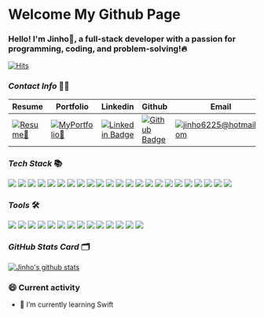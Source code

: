 # Welcome My Github Page 

### Hello! I'm Jinho👋, a full-stack developer with a passion for programming, coding, and problem-solving!🔥

[![Hits](https://hits.seeyoufarm.com/api/count/incr/badge.svg?url=https%3A%2F%2Fgithub.com%2Fjinho6225&count_bg=%2379C83D&title_bg=%23555555&icon=&icon_color=%23E7E7E7&title=hits&edge_flat=false)](https://hits.seeyoufarm.com)


### _Contact Info_ 💁‍♂️
Resume | Portfolio | Linkedin | Github | Email
--- | --- | --- | --- | ---
[![Resume📄](https://img.shields.io/badge/Resume-blue?style=flat-square&logo=read%20the%20docs&logoColor=white&link=https://drive.google.com/file/d/1tIXxgrAmTGdCXqFPJ7aVLrNh_ju38rNU/view)](https://drive.google.com/file/d/1tIXxgrAmTGdCXqFPJ7aVLrNh_ju38rNU/view) | [![MyPortfolio🚀](https://img.shields.io/badge/Portfolio-yellow?style=flat-square&logo=apache%20rocketmq&logoColor=white&link=https://jinho6225.com/)](https://jinho6225.com/) | [![Linkedin Badge](https://img.shields.io/badge/-LinkedIn-blue?style=flat-square&logo=Linkedin&logoColor=white&link=https://www.linkedin.com/in/jinho6225/)](https://www.linkedin.com/in/jinho6225/) | [![Github Badge](https://img.shields.io/badge/-Github-black?style=flat-square&logo=Github&logoColor=white&link=https://github.com/jinho6225)](https://www.github.com/jinho6225) | [![jinho6225@hotmail.com](https://img.shields.io/badge/jinho6225@hotmail.com-blue?style=flat-square&logo=minutemailer&logoColor=white&link=mailto:jinho6225@hotmail.com)](mailto:jinho6225@hotmail.com)


### _Tech Stack_ 📚
<span>
<img src="https://img.shields.io/badge/JavaScript-yellow?style=flat-square&logo=JavaScript&logoColor=white" />
<img src="https://img.shields.io/badge/TypeScript-blue?style=flat-square&logo=TypeScript&logoColor=white" />
<img src="https://img.shields.io/badge/React-blue?style=flat-square&logo=React&logoColor=white" />
<img src="https://img.shields.io/badge/Vue-green?style=flat-square&logo=vue.js&logoColor=white" />
<img src="https://img.shields.io/badge/ReactRouter-red?style=flat-square&logo=React%20Router&logoColor=white" />
<img src="https://img.shields.io/badge/swift-red?style=flat-square&logo=swift&logoColor=white" />
<img src="https://img.shields.io/badge/HTML-red?style=flat-square&logo=HTML5&logoColor=white" />
<img src="https://img.shields.io/badge/CSS-blue?style=flat-square&logo=CSS3&logoColor=white" />
<img src="https://img.shields.io/badge/Bootstrap-purple?style=flat-square&logo=bootstrap&logoColor=white" />
<img src="https://img.shields.io/badge/Sass-pink?style=flat-square&logo=sass&logoColor=white" />
<img src="https://img.shields.io/badge/D3-yellow?style=flat-square&logo=D3.js&logoColor=white" />
<img src="https://img.shields.io/badge/aws-navy?style=flat-square&logo=amazon%20aws&logoColor=white" />
<img src="https://img.shields.io/badge/Redux-purple?style=flat-square&logo=Redux&logoColor=white" />
<img src="https://img.shields.io/badge/Node-green?style=flat-square&logo=node.js&logoColor=white" />
<img src="https://img.shields.io/badge/Express-gray?style=flat-square&logo=Express&logoColor=white" />
<img src="https://img.shields.io/badge/Python-blue?style=flat-square&logo=Python&logoColor=white" />
<img src="https://img.shields.io/badge/Django-darkgreen?style=flat-square&logo=Django&logoColor=white" />
<img src="https://img.shields.io/badge/Pandas-navy?style=flat-square&logo=pandas&logoColor=white" />
<img src="https://img.shields.io/badge/Mysql-skyblue?style=flat-square&logo=mysql&logoColor=white" />
<img src="https://img.shields.io/badge/Postgresql-blue?style=flat-square&logo=postgresql&logoColor=white" />
<img src="https://img.shields.io/badge/MongoDB-darkgreen?style=flat-square&logo=mongodb&logoColor=white" />
<img src="https://img.shields.io/badge/Sqlite-blue?style=flat-square&logo=sqlite&logoColor=white" />
<img src="https://img.shields.io/badge/Markdown-gray?style=flat-square&logo=markdown&logoColor=white" />
</span>



### _Tools_ 🛠
<span>
<img src="https://img.shields.io/badge/npm-red?style=flat-square&logo=npm&logoColor=white"/>
<img src="https://img.shields.io/badge/yarn-skyblue?style=flat-square&logo=yarn&logoColor=white"/>
<img src="https://img.shields.io/badge/Git-red?style=flat-square&logo=git&logoColor=white"/>
<img src="https://img.shields.io/badge/VSC-darkblue?style=flat-square&logo=visual%20studio%20code&logoColor=white"/>
<img src="https://img.shields.io/badge/Xcode-white?style=flat-square&logo=xcode&logoColor=blue"/>
<img src="https://img.shields.io/badge/JSON-skyblue?style=flat-square&logo=json&logoColor=white"/>
<img src="https://img.shields.io/badge/postman-red?style=flat-square&logo=postman&logoColor=white"/>
<img src="https://img.shields.io/badge/webpack-skyblue?style=flat-square&logo=webpack&logoColor=white"/>
<img src="https://img.shields.io/badge/gulp-red?style=flat-square&logo=gulp&logoColor=white"/>
<img src="https://img.shields.io/badge/babel-yellow?style=flat-square&logo=babel&logoColor=white"/>
<img src="https://img.shields.io/badge/chrome%20devtool-blue?style=flat-square&logo=google%20chrome&logoColor=white"/>
<img src="https://img.shields.io/badge/ubuntu-red?style=flat-square&logo=ubuntu&logoColor=white"/>
<img src="https://img.shields.io/badge/jira-blue?style=flat-square&logo=jira&logoColor=white"/>
<img src="https://img.shields.io/badge/confluence-white?style=flat-square&logo=confluence&logoColor=blue"/>

</span>



<br/>

### _GitHub Stats Card_ 🗂
[![Jinho's github stats](https://github-readme-stats.vercel.app/api?username=jinho6225&hide=issues,contribs&count_private=true&show_icons=true&theme=gotham)](https://github.com/jinho6225/github-readme-stats)


### 😄 Current activity
- 🌱 I’m currently learning Swift
<!-- - 👯 I’m looking to collaborate on ...
- 🤔 I’m looking for help with ...
- 💬 Ask me about ...
- 📫 How to reach me: ...
- 😄 Pronouns: ...
- ⚡ Fun fact: ... -->

